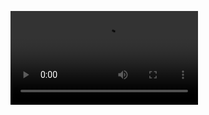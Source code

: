 ![Demo video](https://cloud-f66iac74b-hack-club-bot.vercel.app/0react_app_-_brave_2024-11-24_22-36-22.mp4)